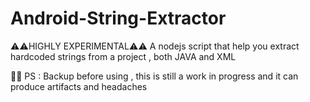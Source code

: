 # Android-String-Extractor
⚠️⚠️HIGHLY EXPERIMENTAL⚠️⚠️
A nodejs script that help you extract hardcoded strings from a project , both JAVA and XML

🐜🐜 PS : Backup before using , this is still a work in progress and it can produce artifacts and headaches
